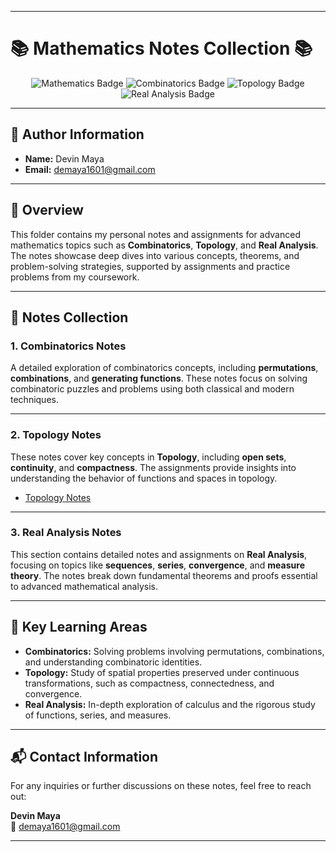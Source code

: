 
---

# 📚 **Mathematics Notes Collection** 📚

<p align="center">
  <img src="https://img.shields.io/badge/Mathematics-00599C?style=for-the-badge&logo=python&logoColor=white" alt="Mathematics Badge">
  <img src="https://img.shields.io/badge/Combinatorics-FF6F00?style=for-the-badge&logo=codeforces&logoColor=white" alt="Combinatorics Badge">
  <img src="https://img.shields.io/badge/Topology-4CAF50?style=for-the-badge&logo=codeforces&logoColor=white" alt="Topology Badge">
  <img src="https://img.shields.io/badge/Real_Analysis-E4405F?style=for-the-badge&logo=mathematica&logoColor=white" alt="Real Analysis Badge">
</p>

---

## 👤 **Author Information**
- **Name:** Devin Maya  
- **Email:** [demaya1601@gmail.com](mailto:demaya1601@gmail.com)

---

## 📘 **Overview**

This folder contains my personal notes and assignments for advanced mathematics topics such as **Combinatorics**, **Topology**, and **Real Analysis**. The notes showcase deep dives into various concepts, theorems, and problem-solving strategies, supported by assignments and practice problems from my coursework.

---

## 📁 **Notes Collection**

### 1. **Combinatorics Notes**
A detailed exploration of combinatorics concepts, including **permutations**, **combinations**, and **generating functions**. These notes focus on solving combinatoric puzzles and problems using both classical and modern techniques.



---

### 2. **Topology Notes**
These notes cover key concepts in **Topology**, including **open sets**, **continuity**, and **compactness**. The assignments provide insights into understanding the behavior of functions and spaces in topology.  
- [Topology Notes](./Topology)

---

### 3. **Real Analysis Notes**
This section contains detailed notes and assignments on **Real Analysis**, focusing on topics like **sequences**, **series**, **convergence**, and **measure theory**. The notes break down fundamental theorems and proofs essential to advanced mathematical analysis.
  


---

## 🔧 **Key Learning Areas**

- **Combinatorics:** Solving problems involving permutations, combinations, and understanding combinatoric identities.
- **Topology:** Study of spatial properties preserved under continuous transformations, such as compactness, connectedness, and convergence.
- **Real Analysis:** In-depth exploration of calculus and the rigorous study of functions, series, and measures.

---

## 📬 **Contact Information**

For any inquiries or further discussions on these notes, feel free to reach out:

**Devin Maya**  
📧 [demaya1601@gmail.com](mailto:demaya1601@gmail.com)

---
